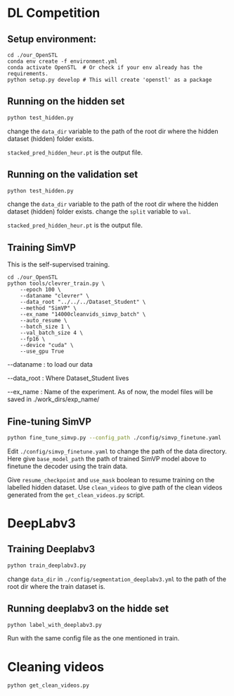 # DL Competition

## Setup environment:
```
cd ./our_OpenSTL
conda env create -f environment.yml
conda activate OpenSTL  # Or check if your env already has the requirements.
python setup.py develop # This will create 'openstl' as a package
```

## Running on the hidden set
```bash
python test_hidden.py
```
change the ```data_dir``` variable to the path of the root dir where the hidden dataset (hidden) folder exists.

```stacked_pred_hidden_heur.pt``` is the output file.

## Running on the validation set
```bash
python test_hidden.py
```
change the ```data_dir``` variable to the path of the root dir where the hidden dataset (hidden) folder exists.
change the ```split``` variable to ```val```.

```stacked_pred_hidden_heur.pt``` is the output file.


## Training SimVP 
This is the self-supervised training.

```
cd ./our_OpenSTL
python tools/clevrer_train.py \
    --epoch 100 \
    --dataname "clevrer" \
    --data_root "../../../Dataset_Student" \
    --method "SimVP" \
    --ex_name "14000cleanvids_simvp_batch" \
    --auto_resume \
    --batch_size 1 \
    --val_batch_size 4 \
    --fp16 \
    --device "cuda" \
    --use_gpu True
```

--dataname  : to load our data

--data_root : Where Dataset_Student lives

--ex_name   : Name of the experiment. As of now, the model files will be saved in ./work_dirs/exp_name/

## Fine-tuning SimVP
```bash
python fine_tune_simvp.py --config_path ./config/simvp_finetune.yaml
```
Edit ```./config/simvp_finetune.yaml``` to change the path of the data directory.
Here give ```base_model_path``` the path of trained SimVP model above to finetune the decoder using the train data.

Give ```resume_checkpoint``` and ```use_mask``` boolean to resume training on the labelled hidden dataset.
Use ```clean_videos``` to give path of the clean videos generated from the ```get_clean_videos.py``` script.


# DeepLabv3
## Training Deeplabv3

```bash
python train_deeplabv3.py
```
change ```data_dir``` in ```./config/segmentation_deeplabv3.yml``` to the path of the root dir where the train dataset is.

## Running deeplabv3 on the hidde set
```bash
python label_with_deeplabv3.py
```
Run with the same config file as the one mentioned in train.

# Cleaning videos
```bash
python get_clean_videos.py
```